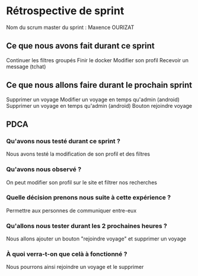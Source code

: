 # Rétrospective de sprint

Nom du scrum master du sprint : Maxence OURIZAT

## Ce que nous avons fait durant ce sprint
Continuer les filtres groupés
Finir le docker
Modifier son profil
Recevoir un message (tchat)

## Ce que nous allons faire durant le prochain sprint
Supprimer un voyage
Modifier un voyage en temps qu'admin (android)
Supprimer un voyage en temps qu'admin (android)
Bouton rejoindre voyage

## PDCA 
### Qu'avons nous testé durant ce sprint ? 
Nous avons testé la modification de son profil et des filtres

### Qu'avons nous observé ? 
On peut modifier son profil sur le site et filtrer nos recherches

### Quelle décision prenons nous suite à cette expérience ? 
Permettre aux personnes de communiquer entre-eux

### Qu'allons nous tester durant les 2 prochaines heures ? 
Nous allons ajouter un bouton "rejoindre voyage" et supprimer un voyage

### À quoi verra-t-on que celà à fonctionné ?
Nous pourrons ainsi rejoindre un voyage et le supprimer
